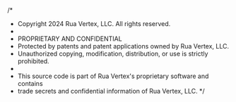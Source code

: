 /*
 * Copyright 2024 Rua Vertex, LLC. All rights reserved.
 * 
 * PROPRIETARY AND CONFIDENTIAL
 * Protected by patents and patent applications owned by Rua Vertex, LLC.
 * Unauthorized copying, modification, distribution, or use is strictly prohibited.
 * 
 * This source code is part of Rua Vertex's proprietary software and contains
 * trade secrets and confidential information of Rua Vertex, LLC.
 */